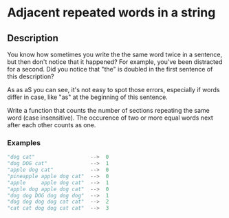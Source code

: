 # Adjacent repeated words in a string

## Description

You know how sometimes you write the the same word twice in a sentence, but then don't notice that it happened? For example, you've been distracted for a second. Did you notice that "the" is doubled in the first sentence of this description?

As as aS you can see, it's not easy to spot those errors, especially if words differ in case, like "as" at the beginning of this sentence.

Write a function that counts the number of sections repeating the same word (case insensitive). The occurence of two or more equal words next after each other counts as one.

### Examples

```python
"dog cat"                  -->  0
"dog DOG cat"              -->  1
"apple dog cat"            -->  0
"pineapple apple dog cat"  -->  0
"apple     apple dog cat"  -->  1
"apple dog apple dog cat"  -->  0
"dog dog DOG dog dog dog"  -->  1
"dog dog dog dog cat cat"  -->  2
"cat cat dog dog cat cat"  -->  3
```
